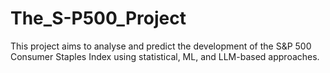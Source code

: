 # The_S-P500_Project
This project aims to analyse and predict the development of the S&amp;P 500 Consumer Staples Index using statistical, ML, and LLM-based approaches.
